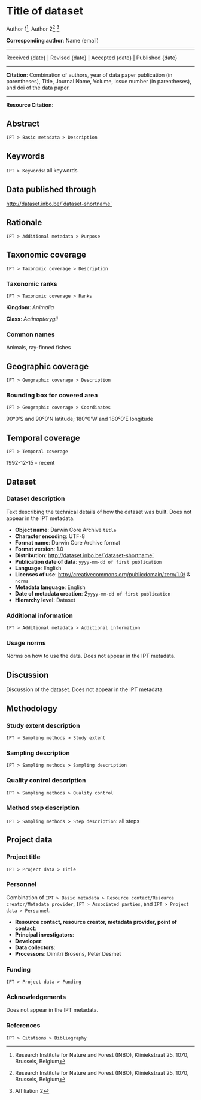 # Title of dataset

Author 1[^1], Author 2[^1] [^2]

[^1]: Research Institute for Nature and Forest (INBO), Kliniekstraat 25, 1070, Brussels, Belgium

[^2]: Affiliation 2

**Corresponding author**: Name (email)

---

Received {date} | Revised {date} | Accepted {date} | Published {date}

---

**Citation**: Combination of authors, year of data paper publication (in parentheses), Title, Journal Name, Volume, Issue number (in parentheses), and doi of the data paper.

---

**Resource Citation**: 

## Abstract

`IPT > Basic metadata > Description`

## Keywords

`IPT > Keywords`: all keywords
    
## Data published through

http://dataset.inbo.be/`dataset-shortname`

## Rationale

`IPT > Additional metadata > Purpose`

## Taxonomic coverage

`IPT > Taxonomic coverage > Description`

### Taxonomic ranks

`IPT > Taxonomic coverage > Ranks`

**Kingdom**: *Animalia*

**Class**: *Actinopterygii*

### Common names

Animals, ray-finned fishes

## Geographic coverage

`IPT > Geographic coverage > Description`

### Bounding box for covered area

`IPT > Geographic coverage > Coordinates`

90°0'S and 90°0'N latitude; 180°0'W and 180°0'E longitude

## Temporal coverage

`IPT > Temporal coverage`

1992-12-15 - recent

## Dataset

### Dataset description

Text describing the technical details of how the dataset was built. Does not appear in the IPT metadata.

* **Object name**: Darwin Core Archive `title`
* **Character encoding**: UTF-8
* **Format name**: Darwin Core Archive format
* **Format version**: 1.0
* **Distribution**: http://dataset.inbo.be/`dataset-shortname`
* **Publication date of data**: `yyyy-mm-dd of first publication`
* **Language**: English
* **Licenses of use**: http://creativecommons.org/publicdomain/zero/1.0/ & `norms`
* **Metadata language**: English
* **Date of metadata creation**: 2`yyyy-mm-dd of first publication`
* **Hierarchy level**: Dataset

### Additional information

`IPT > Additional metadata > Additional information`

### Usage norms

Norms on how to use the data. Does not appear in the IPT metadata.

## Discussion

Discussion of the dataset. Does not appear in the IPT metadata.

## Methodology

### Study extent description

`IPT > Sampling methods > Study extent`

### Sampling description

`IPT > Sampling methods > Sampling description`

### Quality control description

`IPT > Sampling methods > Quality control`

### Method step description

`IPT > Sampling methods > Step description`: all steps

## Project data

### Project title

`IPT > Project data > Title`

### Personnel

Combination of `IPT > Basic metadata > Resource contact/Resource creator/Metadata provider`, `IPT > Associated parties`, and `IPT > Project data > Personnel`.

* **Resource contact, resource creator, metadata provider, point of contact**: 
* **Principal investigators**: 
* **Developer**: 
* **Data collectors**: 
* **Processors**: Dimitri Brosens, Peter Desmet

### Funding

`IPT > Project data > Funding`

### Acknowledgements

Does not appear in the IPT metadata.

### References

`IPT > Citations > Bibliography`
